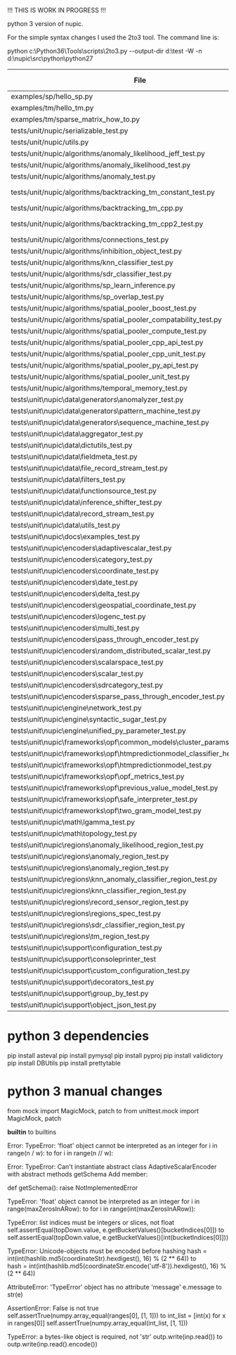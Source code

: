 !!! THIS IS WORK IN PROGRESS !!!

python 3 version of nupic.

For the simple syntax changes I used the 2to3 tool. The command line is:

python c:\Python36\Tools\scripts\2to3.py --output-dir d:\test -W -n d:\nupic\src\python\python27





| File                                                             | python3                               | github issue | output                                                |
|------------------------------------------------------------------|---------------------------------------|--------------|-------------------------------------------------------|
| examples/sp/hello_sp.py                                          | yes                                   |              | nupic\test\python3\output\hello_sp.py.txt             |  
| examples/tm/hello_tm.py                                          | yes                                   |              | nupic\test\python3\output\hello_tm.py.txt             |
| examples/tm/sparse_matrix_how_to.py                              | yes (some modifications)              |              | nupic\test\python3\output\sparse_matrix_how_to.py.txt |
| tests/unit/nupic/serializable_test.py                            | yes                                   |              |                                             |
| tests/unit/nupic/utils.py                                        | yes                                   |              |                                             |
| tests/unit/nupic/algorithms/anomaly_likelihood_jeff_test.py      | yes                                   |              |                                             |
| tests/unit/nupic/algorithms/anomaly_likelihood_test.py           | yes                                   |              |                                             |
| tests/unit/nupic/algorithms/anomaly_test.py                      | yes                                   |              | nupic\test\python3\output\backtracking_tm_constant_test.py.txt |
| tests/unit/nupic/algorithms/backtracking_tm_constant_test.py     | TypeError: getSegmentActivityLevel()  | #1           |                                             |
| tests/unit/nupic/algorithms/backtracking_tm_cpp.py               | python crashes                        | #5           |                                             |
| tests/unit/nupic/algorithms/backtracking_tm_cpp2_test.py         | AssertionError: False is not true     |              |                                             |
| tests/unit/nupic/algorithms/connections_test.py                  | yes                                   |              |                                             |
| tests/unit/nupic/algorithms/inhibition_object_test.py            | yes                                   |              |                                             |
| tests/unit/nupic/algorithms/knn_classifier_test.py               | exceptions                            | #2           |                                             |
| tests/unit/nupic/algorithms/sdr_classifier_test.py               | AssertionError                        | #6           |                                             |
| tests/unit/nupic/algorithms/sp_learn_inference.py                | yes                                   |              |                                             |
| tests/unit/nupic/algorithms/sp_overlap_test.py                   | cpp argument errors                   | #7           |                                             |
| tests/unit/nupic/algorithms/spatial_pooler_boost_test.py         | InvalidSPParamValueError              | #8           |                                             |
| tests/unit/nupic/algorithms/spatial_pooler_compatability_test.py | cpp argument errors                   | #9           |                                             |
| tests/unit/nupic/algorithms/spatial_pooler_compute_test.py       | todo                                  |              |                                             |
| tests/unit/nupic/algorithms/spatial_pooler_cpp_api_test.py       | todo                                  |              |                                             |
| tests/unit/nupic/algorithms/spatial_pooler_cpp_unit_test.py      | todo                                  |              |                                             |
| tests/unit/nupic/algorithms/spatial_pooler_py_api_test.py        | todo                                  |              |                                             |
| tests/unit/nupic/algorithms/spatial_pooler_unit_test.py          | todo                                  |              |                                             |
| tests/unit/nupic/algorithms/temporal_memory_test.py              | yes                                   |              |                                             |
| tests\unit\nupic\data\generators\anomalyzer_test.py              | TypeError                             | #10          |                                             |
| tests\unit\nupic\data\generators\pattern_machine_test.py         | yes                                   |              |                                             |
| tests\unit\nupic\data\generators\sequence_machine_test.py        | yes                                   |              |                                             |
| tests\unit\nupic\data\aggregator_test.py                         | AssertionError                        | #11          |                                             |
| tests\unit\nupic\data\dictutils_test.py                          | yes                                   |              |                                             |
| tests\unit\nupic\data\fieldmeta_test.py                          | yes                                   |              |                                             |
| tests\unit\nupic\data\file_record_stream_test.py                 | TypeError                             | #10          |                                             |
| tests\unit\nupic\data\filters_test.py                            | yes                                   |              |                                             |
| tests\unit\nupic\data\functionsource_test.py                     | yes                                   |              |                                             |
| tests\unit\nupic\data\inference_shifter_test.py                  | yes                                   |              |                                             |
| tests\unit\nupic\data\record_stream_test.py                      | TypeError                             | #10          |                                             |
| tests\unit\nupic\data\utils_test.py                              | yes                                   |              |                                             |
| tests\unit\nupic\docs\examples_test.py                           | ModuleNotFoundError                   | #10          |                                             |
| tests\unit\nupic\encoders\adaptivescalar_test.py                 | TypeError                             | #13          |                                             |
| tests\unit\nupic\encoders\category_test.py                       | yes                                   |              |                                             |
| tests\unit\nupic\encoders\coordinate_test.py                     | yes                                   |              |                                             |
| tests\unit\nupic\encoders\date_test.py                           | AssertionError                        | #16          |                                             |
| tests\unit\nupic\encoders\delta_test.py                          | yes                                   |              |                                             |
| tests\unit\nupic\encoders\geospatial_coordinate_test.py          | AssertionError                        | #17          |                                             |
| tests\unit\nupic\encoders\logenc_test.py                         | AssertionError                        | #18          |                                             |
| tests\unit\nupic\encoders\multi_test.py                          | AssertionError                        | #18          |                                             |
| tests\unit\nupic\encoders\pass_through_encoder_test.py           | yes                                   |              |                                             |
| tests\unit\nupic\encoders\random_distributed_scalar_test.py      | AssertionError                        | #18          |                                             |
| tests\unit\nupic\encoders\scalarspace_test.py                    | yes                                   |              |                                             |
| tests\unit\nupic\encoders\scalar_test.py                         | AssertionError                        | #18          |                                             |
| tests\unit\nupic\encoders\sdrcategory_test.py                    | RuntimeError                          | #19          |                                             |
| tests\unit\nupic\encoders\sparse_pass_through_encoder_test.py    | yes                                   |              |                                             |
| tests\unit\nupic\engine\network_test.py                          | yes                                   |              |                                             | 
| tests\unit\nupic\engine\syntactic_sugar_test.py                  | AttributeError                        | #20          |                                             |
| tests\unit\nupic\engine\unified_py_parameter_test.py             | AttributeError                        | #20          |                                             |
| tests\unit\nupic\frameworks\opf\common_models\cluster_params_test.py          | AttributeError     | #20 | |
| tests\unit\nupic\frameworks\opf\htmpredictionmodel_classifier_helper_test.py  | RuntimeError       | #21 | |
| tests\unit\nupic\frameworks\opf\htmpredictionmodel_test.py                    | | | |
| tests\unit\nupic\frameworks\opf\opf_metrics_test.py                           | | | |
| tests\unit\nupic\frameworks\opf\previous_value_model_test.py                  | | | |
| tests\unit\nupic\frameworks\opf\safe_interpreter_test.py                      | | | |
| tests\unit\nupic\frameworks\opf\two_gram_model_test.py                        | RuntimeError | #22 | |
| tests\unit\nupic\math\lgamma_test.py                             | yes                                   |              |                                             |
| tests\unit\nupic\math\topology_test.py                           | disabled by default                   |              |                                             |
| tests\unit\nupic\regions\anomaly_likelihood_region_test.py       | yes                                   |              |                                             |
| tests\unit\nupic\regions\anomaly_region_test.py                  | yes                                   |              |                                             |
| tests\unit\nupic\regions\anomaly_region_test.py                  | yes                                   |              |                                             |
| tests\unit\nupic\regions\knn_anomaly_classifier_region_test.py   | RuntimeError       | #23 | | |
| tests\unit\nupic\regions\knn_classifier_region_test.py           | yes                |     | | |
| tests\unit\nupic\regions\record_sensor_region_test.py            | AttributeError     | #20 | | |
| tests\unit\nupic\regions\regions_spec_test.py                    | yes                |     | | |
| tests\unit\nupic\regions\sdr_classifier_region_test.py           | AttributeError     | #20 | | |
| tests\unit\nupic\regions\tm_region_test.py                       | yes                |     | | |
| tests\unit\nupic\support\configuration_test.py                   | RuntimeError       | #21 | | |
| tests\unit\nupic\support\consoleprinter_test                     | disabled           |     | | |
| tests\unit\nupic\support\custom_configuration_test.py            | RuntimeError       | #21 | | |
| tests\unit\nupic\support\decorators_test.py                      | yes                |     | | |
| tests\unit\nupic\support\group_by_test.py                        | yes                |     | | |
| tests\unit\nupic\support\object_json_test.py                     | AssertionError     | #24 | | |







# python 3 dependencies

pip install asteval
pip install pymysql
pip install pyproj
pip install validictory
pip install DBUtils
pip install prettytable



# python 3 manual changes

from mock import MagicMock, patch
to
from unittest.mock import MagicMock, patch


__builtin__
to
builtins


Error: TypeError: 'float' object cannot be interpreted as an integer
for i in range(n / w):
to
for i in range(n // w):


Error: TypeError: Can't instantiate abstract class AdaptiveScalarEncoder with abstract methods getSchema
Add member:

  def getSchema():
     raise NotImplementedError

    
TypeError: 'float' object cannot be interpreted as an integer
 for i in range(maxZerosInARow):
 to
 for i in range(int(maxZerosInARow)):


TypeError: list indices must be integers or slices, not float     
self.assertEqual(topDown.value, e.getBucketValues()[bucketIndices[0]])
to
self.assertEqual(topDown.value, e.getBucketValues()[int(bucketIndices[0]]))



TypeError: Unicode-objects must be encoded before hashing
hash = int(int(hashlib.md5(coordinateStr).hexdigest(), 16) % (2 ** 64))
to     
hash = int(int(hashlib.md5(coordinateStr.encode('utf-8')).hexdigest(), 16) % (2 ** 64))


AttributeError: 'TypeError' object has no attribute 'message'
e.message
to
str(e)


AssertionError: False is not true
self.assertTrue(numpy.array_equal(ranges[0], [1, 1]))
to
int_list = [int(x) for x in ranges[0]]
self.assertTrue(numpy.array_equal(int_list, [1, 1]))


TypeError: a bytes-like object is required, not 'str'
outp.write(inp.read())
to
outp.write(inp.read().encode())

